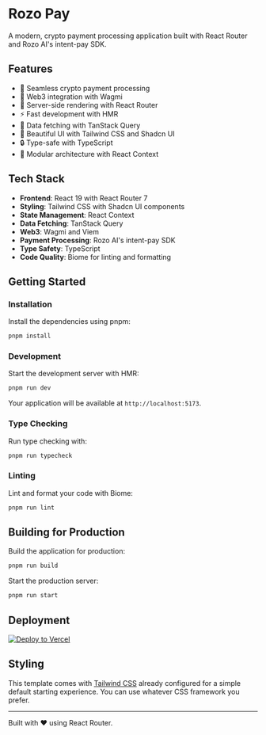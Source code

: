 # Rozo Pay

A modern, crypto payment processing application built with React Router and Rozo AI's intent-pay SDK.

## Features

- 💸 Seamless crypto payment processing
- 🔗 Web3 integration with Wagmi
- 🚀 Server-side rendering with React Router
- ⚡️ Fast development with HMR
- 🔄 Data fetching with TanStack Query
- 🎨 Beautiful UI with Tailwind CSS and Shadcn UI
- 🔒 Type-safe with TypeScript
- 🧩 Modular architecture with React Context

## Tech Stack

- **Frontend**: React 19 with React Router 7
- **Styling**: Tailwind CSS with Shadcn UI components
- **State Management**: React Context
- **Data Fetching**: TanStack Query
- **Web3**: Wagmi and Viem
- **Payment Processing**: Rozo AI's intent-pay SDK
- **Type Safety**: TypeScript
- **Code Quality**: Biome for linting and formatting

## Getting Started

### Installation

Install the dependencies using pnpm:

```bash
pnpm install
```

### Development

Start the development server with HMR:

```bash
pnpm run dev
```

Your application will be available at `http://localhost:5173`.

### Type Checking

Run type checking with:

```bash
pnpm run typecheck
```

### Linting

Lint and format your code with Biome:

```bash
pnpm run lint
```

## Building for Production

Build the application for production:

```bash
pnpm run build
```

Start the production server:

```bash
pnpm run start
```

## Deployment

[![Deploy to Vercel](https://vercel.com/button)](https://vercel.com/new/clone?repository-url=https%3A%2F%2Fgithub.com%2Fremix-run%2Freact-router-templates%2Ftree%2Fmain%2Fvercel&project-name=my-react-router-app&repository-name=my-react-router-app)

## Styling

This template comes with [Tailwind CSS](https://tailwindcss.com/) already configured for a simple default starting experience. You can use whatever CSS framework you prefer.

---

Built with ❤️ using React Router.
